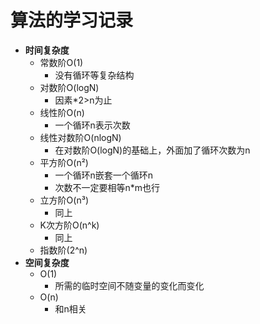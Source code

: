 # 算法的学习记录
- **时间复杂度**
  - 常数阶O(1)
    - 没有循环等复杂结构
  - 对数阶O(logN)
    - 因素*2>n为止
  - 线性阶O(n)
    - 一个循环n表示次数
  - 线性对数阶O(nlogN)
    - 在对数阶O(logN)的基础上，外面加了循环次数为n
  - 平方阶O(n²)
    - 一个循环n嵌套一个循环n
    - 次数不一定要相等n*m也行
  - 立方阶O(n³)
    - 同上
  - K次方阶O(n^k)
    - 同上
  - 指数阶(2^n)
- **空间复杂度**
  - O(1)
    - 所需的临时空间不随变量的变化而变化
  - O(n)
    - 和n相关
